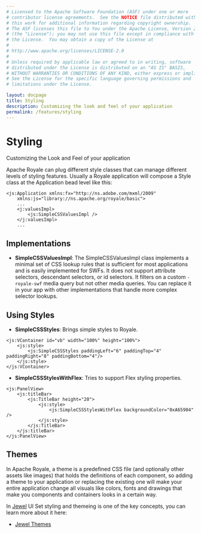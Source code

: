 ```yaml
---
# Licensed to the Apache Software Foundation (ASF) under one or more
# contributor license agreements.  See the NOTICE file distributed with
# this work for additional information regarding copyright ownership.
# The ASF licenses this file to You under the Apache License, Version 2.0
# (the "License"); you may not use this file except in compliance with
# the License.  You may obtain a copy of the License at
# 
# http://www.apache.org/licenses/LICENSE-2.0
# 
# Unless required by applicable law or agreed to in writing, software
# distributed under the License is distributed on an "AS IS" BASIS,
# WITHOUT WARRANTIES OR CONDITIONS OF ANY KIND, either express or implied.
# See the License for the specific language governing permissions and
# limitations under the License.

layout: docpage
title: Styling
description: Customizing the look and feel of your application
permalink: /features/styling
---
```


# Styling

Customizing the Look and Feel of your application

Apache Royale can plug different style classes that can manage different levels of styling features. Usually a Royale application will compose a Style class at the Application bead level like this:

```mxml
<js:Application xmlns:fx="http://ns.adobe.com/mxml/2009"
	xmlns:js="library://ns.apache.org/royale/basic">
    ...
    <j:valuesImpl>
        <js:SimpleCSSValuesImpl />
    </j:valuesImpl>
    ...
```

## Implementations

- **SimpleCSSValuesImpl**: The SimpleCSSValuesImpl class implements a minimal set of CSS lookup rules that is sufficient for most applications and is easily implemented for SWFs. It does not support attribute selectors, descendant selectors, or id selectors. It filters on a custom `-royale-swf` media query but not other media queries. You can replace it in your app with other implementations that handle more complex selector lookups.

## Using Styles

- **SimpleCSSStyles**: Brings simple styles to Royale.

```mxml
<js:VContainer id="vb" width="100%" height="100%">
    <js:style>
        <js:SimpleCSSStyles paddingLeft="6" paddingTop="4" paddingRight="8" paddingBottom="4"/>
    </js:style>
</js:VContainer>
```

- **SimpleCSSStylesWithFlex**: Tries to support Flex styling properties.

```mxml
<js:PanelView>
    <js:titleBar>
        <js:TitleBar height="20">
            <js:style>
                <js:SimpleCSSStylesWithFlex backgroundColor="0xA65904" />
            </js:style>
        </js:TitleBar>
    </js:titleBar>
</js:PanelView>
```

## Themes

In Apache Royale, a theme is a predefined CSS file (and optionally other assets like images) that holds the definitions of each component, so adding a theme to your application or replacing the existing one will make your entire application change all visuals like colors, fonts and drawings that make you components and containers looks in a certain way.

In [Jewel](component-sets/jewel) UI Set styling and themeing is one of the key concepts, you can learn more about it here:

- [Jewel Themes](component-sets/jewel/jewel-themes)
